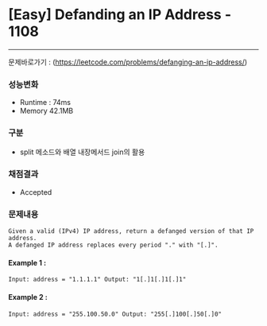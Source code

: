 # [Easy] Defanding an IP Address - 1108

---

문제바로가기 : (https://leetcode.com/problems/defanging-an-ip-address/)

### 성능변화

- Runtime : 74ms
- Memory 42.1MB

### 구분

- split 메소드와 배열 내장메서드 join의 활용

### 채점결과

- Accepted

### 문제내용

    Given a valid (IPv4) IP address, return a defanged version of that IP address.
    A defanged IP address replaces every period "." with "[.]".

#### Example 1 :

`Input: address = "1.1.1.1"
Output: "1[.]1[.]1[.]1"`

#### Example 2 :

`Input: address = "255.100.50.0"
Output: "255[.]100[.]50[.]0"
`
